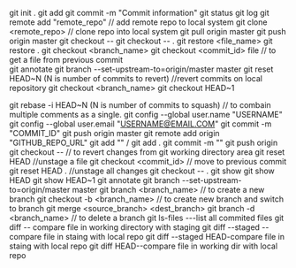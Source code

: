 
git init .
git add <file name> 
git commit -m "Commit information"
git status 
git log 
git remote add "remote_repo"  // add remote repo to local system
git clone <remote_repo>  // clone repo into local system
git pull origin master
git push origin master 
git checkout -- 
git checkout -- . 
git restore <file_name> 
git restore . 
git checkout <branch_name>
git checkout <commit_id> file // to get a file from previous commit  
git annotate <file-name>
git branch --set-upstream-to=origin/master master
git reset HEAD~N (N is number of commits to revert) //revert commits on local repository
git checkout <branch_name>
git checkout HEAD~1

git rebase -i HEAD~N (N is number of commits to squash) // to combain multiple comments as a single. 
git config --global user.name "USERNAME"
git config --global user.email "USERNAME@EMAIL.COM"
git commit -m "COMMIT_ID"
git push origin master
git remote add origin "GITHUB_REPO_URL"
git add "<filename>" / git add . 
git commit -m "<commit info>"
git push origin <branch>
git checkout -- <filename> // to revert changes from git working directory area
git reset HEAD <filename> //unstage a file 
git checkout <commit_id> <filename> // move to previous commit 
git reset HEAD . //unstage all changes 
git checkout -- . 
git show <commit-id> 
git show HEAD
git show HEAD~1
git annotate <filename>
git branch --set-upstream-to=origin/master master
git branch <branch_name> // to create a new branch
git checkout -b <branch_name> // to create new branch and switch to branch 
git merge <source_branch> <dest_branch> 
git branch -d <branch_name> // to delete a branch
git ls-files ---list all commited files
git diff -- compare file in working directory with staging
git diff --staged --compare file in staing with local repo
git diff --staged HEAD-compare file in staing with local repo
git diff HEAD--compare file in working dir with local repo
